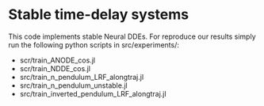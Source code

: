 # Stable time-delay systems
This code implements stable Neural DDEs. For reproduce our results simply run the following python scripts in src/experiments/:
- scr/train_ANODE_cos.jl
- scr/train_NDDE_cos.jl
- src/train_n_pendulum_LRF_alongtraj.jl
- src/train_n_pendulum_unstable.jl
- src/train_inverted_pendulum_LRF_alongtraj.jl
